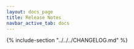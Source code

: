 ```yaml
---
layout: docs_page
title: Release Notes
navbar_active_tab: docs
---
```


{% include-section "../../../CHANGELOG.md" %}